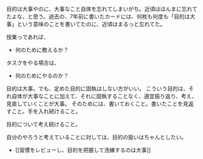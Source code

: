 目的は大事やのに、大事なこと自体を忘れてしまいがち。近頃はほんまに忘れてたよな、と思う。過去の、7年前に書いたカードには、何枚も何度も「目的は大事」という意味のことを書いてたのに、近頃はまるっと忘れてた。

授業っであれば、

- 何のために教えるか？

タスクをやる場合は、

- 何のためにやるのか？

目的は大事。でも、定めた目的に固執はしない方がいい。
こういう目的は、それ自体が大事なことに加えて、それに固執することなく、適宜振り返り、考え、見直していくことが大事。
そのためには、書いておくこと。書いたことを見返すこと。手を入れ続けること。

目的について考え続けること。

自分のやろうと考えていることに対しては、目的の扱いはちゃんとしたい。

- [[習慣をレビューし、目的を把握して洗練するのは大事]]
